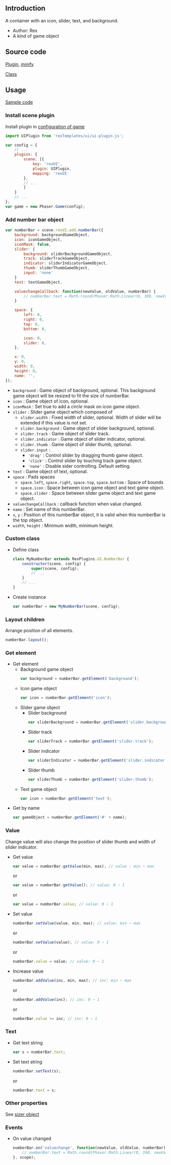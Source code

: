 ## Introduction

A container with an icon, slider, text, and background.

- Author: Rex
- A kind of game object

## Source code

[Plugin](https://github.com/rexrainbow/phaser3-rex-notes/blob/master/templates/ui/ui-plugin.js), [minify](https://github.com/rexrainbow/phaser3-rex-notes/blob/master/plugins/dist/rexuiplugin.min.js)

[Class](https://github.com/rexrainbow/phaser3-rex-notes/blob/master/templates/ui/numberbar/NumberBar.js)

## Usage

[Sample code](https://github.com/rexrainbow/phaser3-rex-notes/tree/master/examples/ui-numberbar)

### Install scene plugin

Install plugin in [configuration of game](game.md#configuration)

```javascript
import UIPlugin from 'rexTemplates/ui/ui-plugin.js';

var config = {
    // ...
    plugins: {
        scene: [{
            key: 'rexUI',
            plugin: UIPlugin,
            mapping: 'rexUI'
        },
        // ...
        ]
    }
    // ...
};
var game = new Phaser.Game(config);
```

### Add number bar object

```javascript
var numberBar = scene.rexUI.add.numberBar({
    background: backgroundGameObject,
    icon: iconGameObject,
    iconMask: false,
    slider: {
        background: sliderBackgroundGameObject,
        track: sliderTrackGameObject,
        indicator: sliderIndicatorGameObject,
        thumb: sliderThumbGameObject,
        input: 'none'
    }
    text: textGameObject,

    valuechangeCallback: function(newValue, oldValue, numberBar) {
        // numberBar.text = Math.round(Phaser.Math.Linear(0, 100, newValue));
    }

    space: {
        left: 0,
        right: 0,
        top: 0,
        bottom: 0,

        icon: 0,
        slider: 0,
    },

    x: 0,
    y: 0,
    width: 0,
    height: 0,
    name: '',
});
```

- `background` : Game object of background, optional. This background game object will be resized to fit the size of numberBar.
- `icon` : Game object of icon, optional.
- `iconMask` : Set true to add a *circle* mask on icon game object.
- `slider` : Slider game object which composed of
    - `slider.width` : Fixed width of slider, optional. Width of slider will be extended if this value is not set.
    - `slider.background` : Game object of slider background, optional.
    - `slider.track` : Game object of slider track.
    - `slider.indicator` : Game object of slider indicator, optional.
    - `slider.thumb` : Game object of slider thumb, optional.
    - `slider.input` :
        - `'drag'` : Control slider by dragging thumb game object.
        - `'click'` : Control slider by touching track game object.
        - `'none'` : Disable sider controlling. Default setting.
- `text` : Game object of text, optional.
- `space` : Pads spaces
    - `space.left`, `space.right`, `space.top`, `space.bottom` : Space of bounds
    - `space.icon` : Space between icon game object and text game object.
    - `space.slider` : Space between slider game object and text game object.
- `valuechangeCallback` : callback function when value changed.
- `name` : Set name of this numberBar.
- `x`, `y` : Position of this numberBar object, it is valid when this numberBar is the top object.
- `width`, `height` : Minimum width, minimum height.

### Custom class

- Define class
    ```javascript
    class MyNumberBar extends RexPlugins.UI.NumberBar {
        constructor(scene, config) {
            super(scene, config);
            // ...
        }
        // ...
    }
    ```
- Create instance
    ```javascript
    var numberBar = new MyNumberBar(scene, config);
    ```

### Layout children

Arrange position of all elements.

```javascript
numberBar.layout();
```

### Get element

- Get element
    - Background game object
        ```javascript
        var background = numberBar.getElement('background');
        ```
    - Icon game object
        ```javascript
        var icon = numberBar.getElement('icon');
        ```
    - Slider game object
        - Slider background
            ```javascript
            var sliderBackground = numberBar.getElement('slider.background');
            ```
        - Slider track
            ```javascript
            var sliderTrack = numberBar.getElement('slider.track');
            ```
        - Slider indicator
            ```javascript
            var sliderIndicator = numberBar.getElement('slider.indicator');
            ```
        - Slider thumb
            ```javascript
            var sliderThumb = numberBar.getElement('slider.thumb');
            ```
    - Text game object
        ```javascript
        var icon = numberBar.getElement('text');
        ```
- Get by name
    ```javascript
    var gameObject = numberBar.getElement('#' + name);
    ```

### Value

Change value will also change the position of slider thumb and width of slider indicator.

- Get value
    ```javascript
    var value = numberBar.getValue(min, max); // value : min ~ max
    ```
    or
    ```javascript
    var value = numberBar.getValue(); // value: 0 ~ 1
    ```
    or
    ```javascript
    var value = numberBar.value; // value: 0 ~ 1
    ```
- Set value
    ```javascript
    numberBar.setValue(value, min, max); // value: min ~ max
    ```
    or
    ```javascript
    numberBar.setValue(value); // value: 0 ~ 1
    ```
    or
    ```javascript
    numberBar.value = value; // value: 0 ~ 1
    ```
- Increase value
    ```javascript
    numberBar.addValue(inc, min, max); // inc: min ~ max
    ```
    or
    ```javascript
    numberBar.addValue(inc); // inc: 0 ~ 1
    ```
    or
    ```javascript
    numberBar.value += inc; // inc: 0 ~ 1
    ```

### Text

- Get text string
    ```javascript
    var s = numberBar.text;
    ```
- Set text string
    ```javascript
    numberBar.setText(s);
    ```
    or
    ```javascript
    numberBar.text = s;
    ```

### Other properties

See [sizer object](ui-sizer.md)

### Events

- On value changed
    ```javascript
    numberBar.on('valuechange', function(newValue, oldValue, numberBar){
        // numberBar.text = Math.round(Phaser.Math.Linear(0, 100, newValue));
    }, scope);
    ```